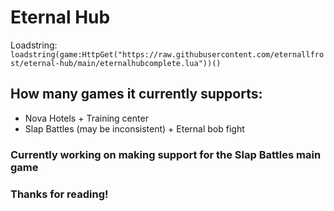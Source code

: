 # Eternal Hub

Loadstring: ```loadstring(game:HttpGet("https://raw.githubusercontent.com/eternallfrost/eternal-hub/main/eternalhubcomplete.lua"))()```

## How many games it currently supports:
* Nova Hotels + Training center
* Slap Battles (may be inconsistent) + Eternal bob fight

### Currently working on making support for the Slap Battles main game

### Thanks for reading!
